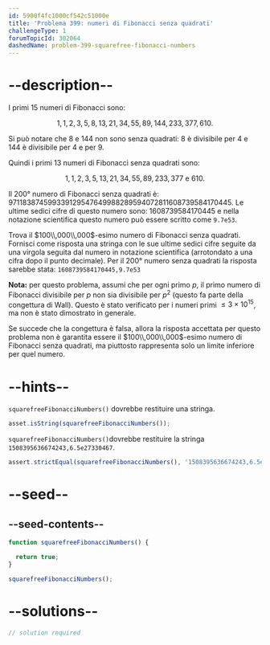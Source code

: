 ```yaml
---
id: 5900f4fc1000cf542c51000e
title: 'Problema 399: numeri di Fibonacci senza quadrati'
challengeType: 1
forumTopicId: 302064
dashedName: problem-399-squarefree-fibonacci-numbers
---
```


# --description--

I primi 15 numeri di Fibonacci sono:

$$1,1,2,3,5,8,13,21,34,55,89,144,233,377,610.$$

Si può notare che 8 e 144 non sono senza quadrati: 8 è divisibile per 4 e 144 è divisibile per 4 e per 9.

Quindi i primi 13 numeri di Fibonacci senza quadrati sono:

$$1,1,2,3,5,13,21,34,55,89,233,377 \text{ e } 610.$$

Il $200$° numero di Fibonacci senza quadrati è: 971183874599339129547649988289594072811608739584170445. Le ultime sedici cifre di questo numero sono: 1608739584170445 e nella notazione scientifica questo numero può essere scritto come `9.7e53`.

Trova il $100\\,000\\,000$-esimo numero di Fibonacci senza quadrati. Fornisci come risposta una stringa con le sue ultime sedici cifre seguite da una virgola seguita dal numero in notazione scientifica (arrotondato a una cifra dopo il punto decimale). Per il $200$° numero senza quadrati la risposta sarebbe stata: `1608739584170445,9.7e53`

**Nota:** per questo problema, assumi che per ogni primo $p$, il primo numero di Fibonacci divisibile per $p$ non sia divisibile per $p^2$ (questo fa parte della congettura di Wall). Questo è stato verificato per i numeri primi $≤ 3 \times {10}^{15}$, ma non è stato dimostrato in generale.

Se succede che la congettura è falsa, allora la risposta accettata per questo problema non è garantita essere il $100\\,000\\,000$-esimo numero di Fibonacci senza quadrati, ma piuttosto rappresenta solo un limite inferiore per quel numero.

# --hints--

`squarefreeFibonacciNumbers()` dovrebbe restituire una stringa.

```js
asset.isString(squarefreeFibonacciNumbers());
```

`squarefreeFibonacciNumbers()`dovrebbe restituire la stringa `1508395636674243,6.5e27330467`.

```js
assert.strictEqual(squarefreeFibonacciNumbers(), '1508395636674243,6.5e27330467');
```

# --seed--

## --seed-contents--

```js
function squarefreeFibonacciNumbers() {

  return true;
}

squarefreeFibonacciNumbers();
```

# --solutions--

```js
// solution required
```
